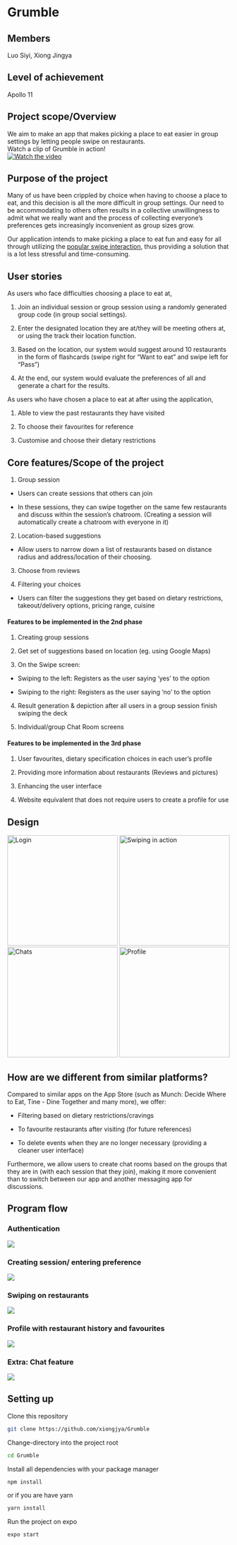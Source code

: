 # Grumble
## Members
Luo Siyi, Xiong Jingya

## Level of achievement
Apollo 11

## Project scope/Overview
We aim to make an app that makes picking a place to eat easier in group settings by letting people swipe on restaurants. <br />
Watch a clip of Grumble in action! <br />
[![Watch the video](https://img.youtube.com/vi/wdLXXcG7LcA/hqdefault.jpg)](https://www.youtube.com/watch?v=wdLXXcG7LcA&t=12s&ab_channel=NUSOrbital)

## Purpose of the project
Many of us have been crippled by choice when having to choose a place to eat, and this decision is all the more difficult in group settings. Our need to be accommodating to others often results in a collective unwillingness to admit what we really want and the process of collecting everyone’s preferences gets increasingly inconvenient as group sizes grow. 

Our application intends to make picking a place to eat fun and easy for all through utilizing the [popular swipe interaction](https://www.researchgate.net/publication/292387126_Power_of_the_Swipe_Why_Mobile_Websites_Should_Add_Horizontal_Swiping_to_Tapping_Clicking_and_Scrolling_Interaction_Techniques), thus providing a solution that is a lot less stressful and time-consuming.

## User stories
As users who face difficulties choosing a place to eat at, 

1. Join an individual session or group session using a randomly generated group code (in group social settings).

2. Enter the designated location they are at/they will be meeting others at, or using the track their location function.

3. Based on the location, our system would suggest around 10 restaurants in the form of flashcards (swipe right for “Want to eat” and swipe left for “Pass”)

4. At the end, our system would evaluate the preferences of all and generate a chart for the results.

As users who have chosen a place to eat at after using the application,

1. Able to view the past restaurants they have visited

2. To choose their favourites for reference

3. Customise and choose their dietary restrictions

## Core features/Scope of the project
1. Group session

- Users can create sessions that others can join

- In these sessions, they can swipe together on the same few restaurants and discuss within the session’s chatroom. (Creating a session will automatically create a chatroom with everyone in it)

2. Location-based suggestions

- Allow users to narrow down a list of restaurants based on distance radius and address/location of their choosing.

3. Choose from reviews

4. Filtering your choices

- Users can filter the suggestions they get based on dietary restrictions, takeout/delivery options, pricing range, cuisine

#### Features to be implemented in the 2nd phase
1. Creating group sessions

2. Get set of suggestions based on location (eg. using Google Maps)

3. On the Swipe screen: 

- Swiping to the left: Registers as the user saying ‘yes’ to the option

- Swiping to the right: Registers as the user saying ‘no’ to the option

4. Result generation & depiction after all users in a group session finish swiping the deck

5. Individual/group Chat Room screens

#### Features to be implemented in the 3rd phase
1. User favourites, dietary specification choices in each user’s profile

2. Providing more information about restaurants (Reviews and pictures)

3. Enhancing the user interface

4. Website equivalent that does not require users to create a profile for use

## Design
<img
  width="250"
  alt="Login"
  src="https://github.com/xiongjya/Grumble/blob/main/images/login.PNG">
 <img
  width="250"
  alt="Swiping in action"
  src="https://github.com/xiongjya/Grumble/blob/main/images/swipe-in-action.png">
 <img
  width="250"
  alt="Chats"
  src="https://github.com/xiongjya/Grumble/blob/main/images/chatrooms.PNG">
 <img
  width="250"
  alt="Profile"
  src="https://github.com/xiongjya/Grumble/blob/main/images/profile.PNG">
  
## How are we different from similar platforms?
Compared to similar apps on the App Store (such as Munch: Decide Where to Eat, Tine - Dine Together and many more), we offer:

- Filtering based on dietary restrictions/cravings

- To favourite restaurants after visiting (for future references)

- To delete events when they are no longer necessary (providing a cleaner user interface)

Furthermore, we allow users to create chat rooms based on the groups that they are in (with each session that they join), making it more convenient than to switch between our app and another messaging app for discussions. 

## Program flow
### Authentication
<img
  src="https://github.com/xiongjya/Grumble/blob/main/images/authentication.png">
  
### Creating session/ entering preference
<img
  src="https://github.com/xiongjya/Grumble/blob/main/images/session.png">
  
### Swiping on restaurants
<img
  src="https://github.com/xiongjya/Grumble/blob/main/images/swipe.png">

### Profile with restaurant history and favourites
<img
  src="https://github.com/xiongjya/Grumble/blob/main/images/profile2.png">

### Extra: Chat feature
<img
  src="https://github.com/xiongjya/Grumble/blob/main/images/chat.png">

## Setting up
Clone this repository
```bash
git clone https://github.com/xiongjya/Grumble
```
Change-directory into the project root
```bash
cd Grumble
```
Install all dependencies with your package manager
```bash
npm install
```
or if you are have yarn
```bash
yarn install
```
Run the project on expo
```bash
expo start
```
